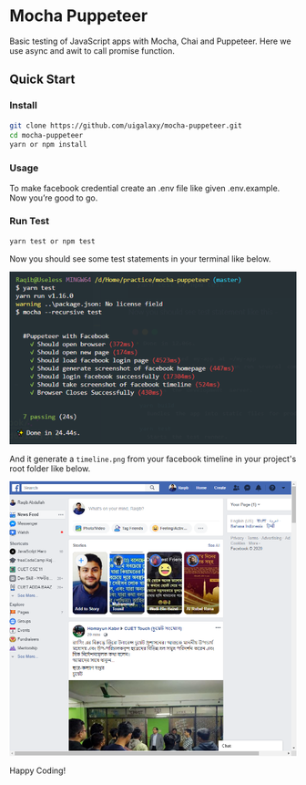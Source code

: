 
# Mocha Puppeteer

Basic testing of JavaScript apps with Mocha, Chai and Puppeteer. Here we use async and awit to call promise function.

## Quick Start

### Install
```sh
git clone https://github.com/uigalaxy/mocha-puppeteer.git
cd mocha-puppeteer
yarn or npm install
```

### Usage

To make facebook credential create an .env file like given .env.example. Now you’re good to go.


### Run Test

```sh
yarn test or npm test
```
Now you should see some test statements in your terminal like below. 

<p align='center'>
<img src='./screenshot.png' width='600' alt='npm start'>
</p>

And it generate a `timeline.png` from your facebook timeline in your project's root folder like below.

<p align='center'>
<img src='./timeline.png' width='600' alt='npm start'>
</p>

Happy Coding!
